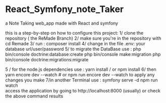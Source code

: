 # React_Symfony_note_Taker
a Note Taking web_app made with React and symfony

this is a step-by-step on how to configure this project:
1/ clone the repository ( the ReMade Branch)
2/ make sure you're in the repository with cd Remade
3/ run : composer install
4/ change in the file .env:
        your database url/user/password
5/ to migrate the DataBase use : 
        php bin/console doctrine:database:create
        php bin/console make:migration
        php bin/console doctrine:migrations:migrate

5 / for the node.js dependencies use : yarn install / or npm install
6/ then yarn encore dev --watch  # or npm run encore dev --watch to apply any changes you make
7/in another Terminal use : symfony serve -d
                                npm run watch   
access the application by going to http://localhost:8000 (usually) or check the above command results
